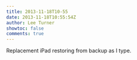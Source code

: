 ```yaml
---
title: 2013-11-18T10-55
date: 2013-11-18T10:55:54Z
author: Lee Turner
showtoc: false
comments: true
---
```


Replacement iPad restoring from backup as I type.

